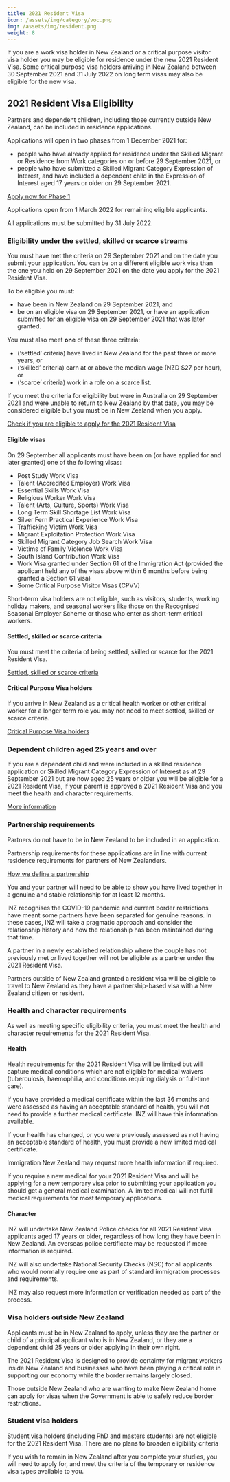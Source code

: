 ```yaml
---
title: 2021 Resident Visa
icon: /assets/img/category/voc.png
img: /assets/img/resident.png
weight: 8
---
```




If you are a work visa holder in New Zealand or a critical purpose visitor visa holder you may be eligible for residence under the new 2021 Resident Visa. Some critical purpose visa holders arriving in New Zealand between 30 September 2021 and 31 July 2022 on long term visas may also be eligible for the new visa.

## 2021 Resident Visa Eligibility

Partners and dependent children, including those currently outside New Zealand, can be included in residence applications.

Applications will open in two phases from 1 December 2021 for:

- people who have already applied for residence under the Skilled Migrant or Residence from Work categories on or before 29 September 2021, or
- people who have submitted a Skilled Migrant Category Expression of Interest, and have included a dependent child in the Expression of Interest aged 17 years or older on 29 September 2021.

[Apply now for Phase 1](https://www.immigration.govt.nz/new-zealand-visas/apply-for-a-visa/about-visa/2021-resident-visa)

Applications open from 1 March 2022 for remaining eligible applicants.

All applications must be submitted by 31 July 2022.

### Eligibility under the settled, skilled or scarce streams

You must have met the criteria on 29 September 2021 and on the date you submit your application. You can be on a different eligible work visa than the one you held on 29 September 2021 on the date you apply for the 2021 Resident Visa.

To be eligible you must:

- have been in New Zealand on 29 September 2021, and
- be on an eligible visa on 29 September 2021, or have an application submitted for an eligible visa on  29 September 2021 that was later granted.

You must also meet **one** of these three criteria:

- (‘settled’ criteria) have lived in New Zealand for the past three or more years, or
- (‘skilled’ criteria) earn at or above the median wage (NZD $27 per hour), or
- (‘scarce’ criteria) work in a role on a scarce list.

If you meet the criteria for eligibility but were in Australia on 29 September 2021 and were unable to return to New Zealand by that date, you may be considered eligible but you must be in New Zealand when you apply.

[Check if you are eligible to apply for the 2021 Resident Visa](https://www.immigration.govt.nz/formshelp/one-off-residence-checker)

#### Eligible visas

On 29 September all applicants must have been on (or have applied for and later granted) one of the following visas:

- Post Study Work Visa
- Talent (Accredited Employer) Work Visa
- Essential Skills Work Visa
- Religious Worker Work Visa
- Talent (Arts, Culture, Sports) Work Visa
- Long Term Skill Shortage List Work Visa
- Silver Fern Practical Experience Work Visa
- Trafficking Victim Work Visa
- Migrant Exploitation Protection Work Visa
- Skilled Migrant Category Job Search Work Visa
- Victims of Family Violence Work Visa
- South Island Contribution Work Visa
- Work Visa granted under Section 61 of the Immigration Act (provided the applicant held any of the visas above within 6 months before being granted a Section 61 visa)
- Some Critical Purpose Visitor Visas (CPVV)

Short-term visa holders are not eligible, such as visitors, students, working holiday makers, and seasonal workers like those on the Recognised Seasonal Employer Scheme or those who enter as short-term critical workers.

#### Settled, skilled or scarce criteria

You must meet the criteria of being settled, skilled or scarce for the 2021 Resident Visa.

[Settled, skilled or scarce criteria](https://www.immigration.govt.nz/new-zealand-visas/already-have-a-visa/one-off-residence-visa/settled-skilled-or-scarce-criteria)

#### Critical Purpose Visa holders

If you arrive in New Zealand as a critical health worker or other critical worker for a longer term role you may not need to meet settled, skilled or scarce criteria.

[Critical Purpose Visa holders](https://www.immigration.govt.nz/new-zealand-visas/already-have-a-visa/one-off-residence-visa/critical-purpose-visa-holders)

### Dependent children aged 25 years and over

If you are a dependent child and were included in a skilled residence application or Skilled Migrant Category Expression of Interest as at 29 September 2021 but are now aged 25 years or older you will be eligible for a 2021 Resident Visa, if your parent is approved a 2021 Resident Visa and you meet the health and character requirements.

[More information](https://www.immigration.govt.nz/new-zealand-visas/already-have-a-visa/one-off-residence-visa/dependent-children-aged-25-years-and-over)

### Partnership requirements

Partners do not have to be in New Zealand to be included in an application.

Partnership requirements for these applications are in line with current residence requirements for partners of New Zealanders.

[How we define a partnership](https://www.immigration.govt.nz/new-zealand-visas/apply-for-a-visa/tools-and-information/support-family/partnership)

You and your partner will need to be able to show you have lived together in a genuine and stable relationship for at least 12 months.

INZ recognises the COVID-19 pandemic and current border restrictions have meant some partners have been separated for genuine reasons. In these cases, INZ will take a pragmatic approach and consider the relationship history and how the relationship has been maintained during that time.

A partner in a newly established relationship where the couple has not previously met or lived together will not be eligible as a partner under the 2021 Resident Visa.

Partners outside of New Zealand granted a resident visa will be eligible to travel to New Zealand as they have a partnership-based visa with a New Zealand citizen or resident.

### Health and character requirements

As well as meeting specific eligibility criteria, you must meet the health and character requirements for the 2021 Resident Visa.

#### Health

Health requirements for the 2021 Resident Visa will be limited but will capture medical conditions which are not eligible for medical waivers (tuberculosis, haemophilia, and conditions requiring dialysis or full-time care).

If you have provided a medical certificate within the last 36 months and were assessed as having an acceptable standard of health, you will not need to provide a further medical certificate. INZ will have this information available.

If your health has changed, or you were previously assessed as not having an acceptable standard of health, you must provide a new limited medical certificate.

Immigration New Zealand may request more health information if required.

If you require a new medical for your 2021 Resident Visa and will be applying for a new temporary visa prior to submitting your application you should get a general medical examination. A limited medical will not fulfil medical requirements for most temporary applications.

#### Character

INZ will undertake New Zealand Police checks for all 2021 Resident Visa applicants aged 17 years or older, regardless of how long they have been in New Zealand. An overseas police certificate may be requested if more information is required.

INZ will also undertake National Security Checks (NSC) for all applicants who would normally require one as part of standard immigration processes and requirements.

INZ may also request more information or verification needed as part of the process.

### Visa holders outside New Zealand

Applicants must be in New Zealand to apply, unless they are the partner or child of a principal applicant who is in New Zealand, or they are a dependent child 25 years or older applying in their own right.

The 2021 Resident Visa is designed to provide certainty for migrant workers inside New Zealand and businesses who have been playing a critical role in supporting our economy while the border remains largely closed.

Those outside New Zealand who are wanting to make New Zealand home can apply for visas when the Government is able to safely reduce border restrictions.

### Student visa holders

Student visa holders (including PhD and masters students) are not eligible for the 2021 Resident Visa. There are no plans to broaden eligibility criteria

If you wish to remain in New Zealand after you complete your studies, you will need to apply for, and meet the criteria of the temporary or residence visa types available to you.
